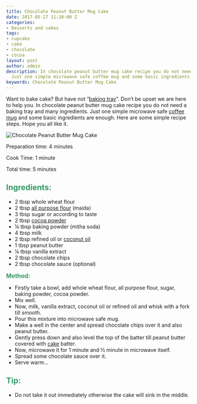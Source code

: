 ```yaml
---
title: Chocolate Peanut Butter Mug Cake
date: 2017-05-27 11:20:00 Z
categories:
- Desserts and cakes
tags:
- cupcake
- cake
- chocolate
- cocoa
layout: post
author: admin
description: In chocolate peanut butter mug cake recipe you do not need a baking tray,
  Just one simple microwave safe coffee mug and some basic ingredients are enough
keywords: Chocolate Peanut Butter Mug Cake
---
```


Want to bake cake? But have not “<a class="zem_slink" title="Sheet pan" href="http://en.wikipedia.org/wiki/Sheet_pan" target="_blank" rel="wikipedia noopener noreferrer">baking tray</a>”. Don’t be upset we are here to help you. In chocolate peanut butter mug cake recipe you do not need a baking tray and many ingredients. Just one simple microwave safe <a class="zem_slink" title="Mug" href="http://en.wikipedia.org/wiki/Mug" target="_blank" rel="wikipedia noopener noreferrer">coffee mug</a> and some basic ingredients are enough. Here are some simple recipe steps. Hope you all like it.

![Chocolate Peanut Butter Mug Cake]({{site.url}}/wp-content/uploads/2017/05/cupcake-300x231.png)

Preparation time: 4 minutes

Cook Time: 1 minute

Total time: 5 minutes
<h2><span style="color: #339966;"><strong>Ingredients:</strong></span></h2>
<ul>
 	<li>2 tbsp whole wheat flour</li>
 	<li>2 tbsp <a class="zem_slink" title="Flour" href="http://en.wikipedia.org/wiki/Flour" target="_blank" rel="wikipedia noopener noreferrer">all purpose flour</a> (maida)</li>
 	<li> 3 tbsp sugar or according to taste</li>
 	<li> 2 tbsp <a class="zem_slink" title="Cocoa solids" href="http://en.wikipedia.org/wiki/Cocoa_solids" target="_blank" rel="wikipedia noopener noreferrer">cocoa powder</a></li>
 	<li> ¼ tbsp baking powder (mitha soda)</li>
 	<li>4 tbsp milk</li>
 	<li>2 tbsp refined oil or <a class="zem_slink" title="Coconut oil" href="http://en.wikipedia.org/wiki/Coconut_oil" target="_blank" rel="wikipedia noopener noreferrer">coconut oil</a></li>
 	<li> 1 tbsp peanut butter</li>
 	<li>¼ tbsp vanilla extract</li>
 	<li> 2 tbsp chocolate chips</li>
 	<li>2 tbsp chocolate sauce (optional)</li>
</ul>
<span style="font-size: 1rem; color: #339966;"><strong>Method:</strong></span><script async src="//pagead2.googlesyndication.com/pagead/js/adsbygoogle.js"></script>
<!-- post -->
<ins class="adsbygoogle"
     style="display:block"
     data-ad-client="ca-pub-8391089480493038"
     data-ad-slot="4079886109"
     data-ad-format="auto"></ins>
<script>
(adsbygoogle = window.adsbygoogle || []).push({});
</script>

<ul>
 	<li>Firstly take a bowl, add whole wheat flour, all purpose flour, sugar, baking powder, cocoa powder.</li>
 	<li>Mix well.</li>
 	<li>Now, milk, vanilla extract, coconut oil or refined oil and whisk with a fork till smooth.</li>
 	<li>Pour this mixture into microwave safe mug.</li>
 	<li>Make a well in the center and spread chocolate chips over it and also peanut butter.</li>
 	<li>Gently press down and also level the top of the batter till peanut butter covered with <a href="https://cookingteach.com/home-made-yummy-double-layered-truffle-cake/">cake</a> batter.</li>
 	<li>Now, microwave it for 1 minute and ½ minute in microwave itself.</li>
 	<li>Spread some chocolate sauce over it.</li>
 	<li>Serve warm…</li>
</ul>
<h2><strong><span style="color: #339966;">Tip:</span></strong></h2>
<ul>
 	<li>Do not take it out immediately otherwise the cake will sink in the middle.</li>
</ul>
